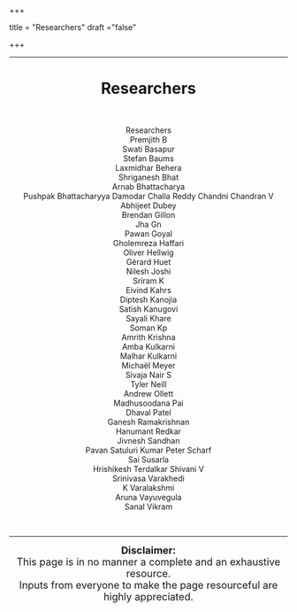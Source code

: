 +++

title = "Researchers"
draft ="false"

+++

---

<center> <h1> Researchers </h1>

<br>

<center>

  Researchers          
  Premjith B           
  Swati Basapur        
  Stefan Baums         
  Laxmidhar Behera     
  Shriganesh Bhat      
  Arnab Bhattacharya   
  Pushpak Bhattacharyya
  Damodar Challa Reddy 
  Chandni Chandran V   
  Abhijeet Dubey       
  Brendan Gillon       
  Jha Gn               
  Pawan Goyal          
  Gholemreza Haffari   
  Oliver Hellwig       
  Gérard Huet          
  Nilesh Joshi         
  Sriram K             
  Eivind Kahrs         
  Diptesh Kanojia      
  Satish Kanugovi      
  Sayali Khare         
  Soman Kp             
  Amrith Krishna       
  Amba Kulkarni        
  Malhar Kulkarni      
  Michaël Meyer        
  Sivaja Nair S        
  Tyler Neill          
  Andrew Ollett        
  Madhusoodana Pai     
  Dhaval Patel         
  Ganesh Ramakrishnan  
  Hanumant Redkar      
  Jivnesh Sandhan      
  Pavan Satuluri Kumar 
  Peter Scharf         
  Sai Susarla          
  Hrishikesh Terdalkar 
  Shivani V            
  Srinivasa Varakhedi  
  K Varalakshmi        
  Aruna Vayuvegula     
  Sanal Vikram         

    

<br>

---

<div style="font-size:18px" class="alert alert-block alert-info">
<b>Disclaimer:</b>
    <br>
    This page is in no manner a complete and an exhaustive resource. <br>Inputs from everyone to make the page resourceful are highly appreciated.

</div>

<br>

<br>


